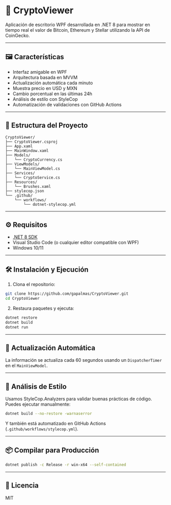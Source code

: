 # 💸 CryptoViewer

Aplicación de escritorio WPF desarrollada en .NET 8 para mostrar en tiempo real el valor de Bitcoin, Ethereum y Stellar utilizando la API de CoinGecko.

---

## 🖼️ Características

- Interfaz amigable en WPF
- Arquitectura basada en MVVM
- Actualización automática cada minuto
- Muestra precio en USD y MXN
- Cambio porcentual en las últimas 24h
- Análisis de estilo con StyleCop
- Automatización de validaciones con GitHub Actions

---


## 🧱 Estructura del Proyecto

```
CryptoViewer/
├── CryptoViewer.csproj
├── App.xaml
├── MainWindow.xaml
├── Models/
│   └── CryptoCurrency.cs
├── ViewModels/
│   └── MainViewModel.cs
├── Services/
│   └── CryptoService.cs
├── Resources/
│   └── Brushes.xaml
├── stylecop.json
└── .github/
    └── workflows/
        └── dotnet-stylecop.yml
```

---

## ⚙️ Requisitos

- [.NET 8 SDK](https://dotnet.microsoft.com/en-us/download)
- Visual Studio Code (o cualquier editor compatible con WPF)
- Windows 10/11

---

## 🛠️ Instalación y Ejecución

1. Clona el repositorio:

```bash
git clone https://github.com/gapalmas/CryptoViewer.git
cd CryptoViewer
```

2. Restaura paquetes y ejecuta:

```bash
dotnet restore
dotnet build
dotnet run
```

---

## 🔁 Actualización Automática

La información se actualiza cada 60 segundos usando un `DispatcherTimer` en el `MainViewModel`.

---

## 🧪 Análisis de Estilo

Usamos StyleCop.Analyzers para validar buenas prácticas de código. Puedes ejecutar manualmente:

```bash
dotnet build --no-restore -warnaserror
```

Y también está automatizado en GitHub Actions (`.github/workflows/stylecop.yml`).

---

## 📦 Compilar para Producción

```bash
dotnet publish -c Release -r win-x64 --self-contained
```

---

## 🧾 Licencia

MIT 
